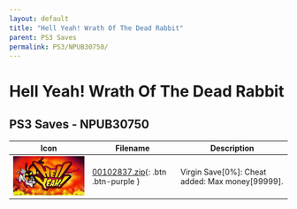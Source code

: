 ```yaml
---
layout: default
title: "Hell Yeah! Wrath Of The Dead Rabbit"
parent: PS3 Saves
permalink: PS3/NPUB30750/
---
```

# Hell Yeah! Wrath Of The Dead Rabbit

## PS3 Saves - NPUB30750

| Icon | Filename | Description |
|------|----------|-------------|
| ![Hell Yeah! Wrath Of The Dead Rabbit](ICON0.PNG) | [00102837.zip](00102837.zip){: .btn .btn-purple } | Virgin Save[0%]: Cheat added: Max money[99999]. |
